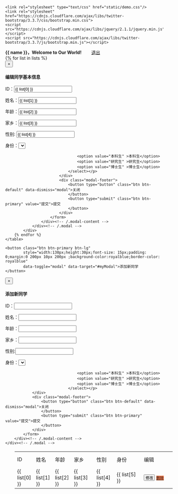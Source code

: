 <!DOCTYPE html>
<html lang="en">
<head>
    <meta charset="UTF-8">
    <title>manage</title>

    <link rel="stylesheet" type="text/css" href="static/demo.css"/>
    <link rel="stylesheet" href="https://cdnjs.cloudflare.com/ajax/libs/twitter-bootstrap/3.3.7/css/bootstrap.min.css">
    <script src="https://cdnjs.cloudflare.com/ajax/libs/jquery/2.1.1/jquery.min.js"></script>
    <script src="https://cdnjs.cloudflare.com/ajax/libs/twitter-bootstrap/3.3.7/js/bootstrap.min.js"></script>
</head>
<body>


<div class="index-top"><strong>{{ name }}，Welcome to Our World!</strong>&nbsp;&nbsp;&nbsp;&nbsp;&nbsp;&nbsp;&nbsp;&nbsp;<a
        href="{{ url_for("index") }}">退出</a></div>

<div class="box">
    <table width="90%" style="margin-left:30px ;margin-top: 20px;">
        <tr height="50px">
            <td width="25px">ID</td>
            <td width="40px">姓名</td>
            <td width="40px">年龄</td>
            <td width="60px">家乡</td>
            <td width="50px">性别</td>
            <td width="80px">身份</td>
            <td width="100px">编辑</td>
        </tr>
        {% for list in lists %}
            <tr height="30px">
                <td>{{ list[0] }}</td>
                <td>{{ list[1] }}</td>
                <td>{{ list[2] }}</td>
                <td>{{ list[3] }}</td>
                <td>{{ list[4] }}</td>
                <td>{{ list[5] }}</td>
                <td>
                    <button class="btn btn-primary btn-lg"
                            style="width:35px;height:20px;font-size: 12px;padding: 0;margin:0 auto;" data-toggle="modal"
                            data-target="#myModal2{{ list[0] }}">修改
                    </button>
                    <a href="/delete/{{ list[0] }}" class="btn btn-primary btn-lg"
                       style="width:35px;height:20px;font-size: 12px;padding: 0;margin:0 auto;background-color: coral;border-color: coral">
                        删除</a>
                </td>
            </tr>
            <!-- 模态框（Modal1-修改） -->
            <div class="modal fade" id="myModal2{{ list[0] }}" tabindex="-1" role="dialog"
                 aria-labelledby="myModalLabel" aria-hidden="true">
                <div class="modal-dialog">
                    <div class="modal-content">
                        <div class="modal-header">
                            <button type="button" class="close" data-dismiss="modal" aria-hidden="true">
                                &times;
                            </button>
                            <h4 class="modal-title" id="myModalLabel">
                                编辑同学基本信息
                            </h4>
                        </div>
                        <form action="{{ url_for("update") }}" method="post">
                            <div class="modal-body">
                                <p>ID：<input type="text" name="id" value="{{ list[0] }}"></p>
                                <p>姓名：<input type="text" name="name" value="{{ list[1] }}"></p>
                                <p>年龄：<input type="text" name="age" value="{{ list[2] }}"></p>
                                <p>家乡：<input type="text" name="home" value="{{ list[3] }}"></p>
                                <p>性别: <input type="text" name="gender" value="{{ list[4] }}"></p>
                                <p>身份：<select value="{{ list[5] }}">

                                    <option value="本科生" >本科生</option>
                                    <option value="研究生" >研究生</option>
                                    <option value="博士生" >博士生</option>
                                </select></p>
                            </div>
                            <div class="modal-footer">
                                <button type="button" class="btn btn-default" data-dismiss="modal">关闭
                                </button>
                                <button type="submit" class="btn btn-primary" value="提交">提交
                                </button>
                            </div>
                        </form>
                    </div><!-- /.modal-content -->
                </div><!-- /.modal -->
            </div>
        {% endfor %}
    </table>

    <button class="btn btn-primary btn-lg"
            style="width:130px;height:30px;font-size: 15px;padding: 0;margin:0 200px 10px 200px ;background-color:royalblue;border-color: royalblue"
            data-toggle="modal" data-target="#myModal">添加新同学
    </button>
</div>
<!-- 模态框（Modal2-添加） -->
<div class="modal fade" id="myModal" tabindex="-1" role="dialog" aria-labelledby="myModalLabel" aria-hidden="true">
    <div class="modal-dialog">
        <div class="modal-content">
            <div class="modal-header">
                <button type="button" class="close" data-dismiss="modal" aria-hidden="true">
                    &times;
                </button>
                <h4 class="modal-title" id="myModalLabel">
                    添加新同学
                </h4>
            </div>
            <form action="{{ url_for("insert") }}" method="post">
                <div class="modal-body">
                    <p>ID：<input type="text" name="id"></p>
                    <p>姓名：<input type="text" name="name"></p>
                    <p>年龄：<input type="text" name="age"></p>
                    <p>家乡：<input type="text" name="home"></p>
                    <p>性别:<input type="text" name="gender"></p>
                    <p>身份：<select >

                                    <option value="本科生" >本科生</option>
                                    <option value="研究生" >研究生</option>
                                    <option value="博士生" >博士生</option>
                                </select></p>
                </div>
                <div class="modal-footer">
                    <button type="button" class="btn btn-default" data-dismiss="modal">关闭
                    </button>
                    <button type="submit" class="btn btn-primary" value="提交">提交
                    </button>
                </div>
            </form>
        </div><!-- /.modal-content -->
    </div><!-- /.modal -->
</div>

</body>
</html>
